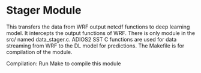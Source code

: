 # Stager Module

This transfers the data from WRF output netcdf functions to deep learning model. It intercepts the output functions of WRF. There is only module in the src/ named data_stager.c. ADIOS2 SST C functions are used for  data streaming from WRF to the DL model for predictions. The Makefile is for compilation of the module.

Compilation: Run Make to compile this module
